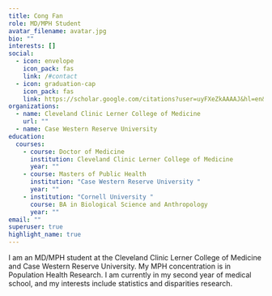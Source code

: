 ```yaml
---
title: Cong Fan
role: MD/MPH Student
avatar_filename: avatar.jpg
bio: ""
interests: []
social:
  - icon: envelope
    icon_pack: fas
    link: /#contact
  - icon: graduation-cap
    icon_pack: fas
    link: https://scholar.google.com/citations?user=uyFXeZkAAAAJ&hl=en&authuser=1
organizations:
  - name: Cleveland Clinic Lerner College of Medicine
    url: ""
  - name: Case Western Reserve University
education:
  courses:
    - course: Doctor of Medicine
      institution: Cleveland Clinic Lerner College of Medicine
      year: ""
    - course: Masters of Public Health
      institution: "Case Western Reserve University "
      year: ""
    - institution: "Cornell University "
      course: BA in Biological Science and Anthropology
      year: ""
email: ""
superuser: true
highlight_name: true
---
```

I am an MD/MPH student at the Cleveland Clinic Lerner College of Medicine and Case Western Reserve University. My MPH concentration is in Population Health Research. I am currently in my second year of medical school, and my interests include statistics and disparities research.